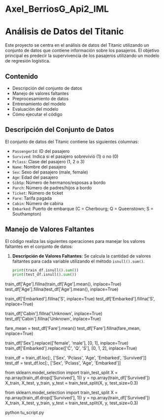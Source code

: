# Axel_BerriosG_Api2_IML

# Análisis de Datos del Titanic

Este proyecto se centra en el análisis de datos del Titanic utilizando un conjunto de datos que contiene información sobre los pasajeros. El objetivo principal es predecir la supervivencia de los pasajeros utilizando un modelo de regresión logística.

## Contenido

- Descripción del conjunto de datos
- Manejo de valores faltantes
- Preprocesamiento de datos
- Entrenamiento del modelo
- Evaluación del modelo
- Cómo ejecutar el código

## Descripción del Conjunto de Datos

El conjunto de datos del Titanic contiene las siguientes columnas:

- `PassengerId`: ID del pasajero
- `Survived`: Indica si el pasajero sobrevivió (1) o no (0)
- `Pclass`: Clase del pasajero (1, 2 o 3)
- `Name`: Nombre del pasajero
- `Sex`: Sexo del pasajero (male, female)
- `Age`: Edad del pasajero
- `SibSp`: Número de hermanos/esposas a bordo
- `Parch`: Número de padres/hijos a bordo
- `Ticket`: Número de ticket
- `Fare`: Tarifa pagada
- `Cabin`: Número de cabina
- `Embarked`: Puerto de embarque (C = Cherbourg; Q = Queenstown; S = Southampton)

## Manejo de Valores Faltantes

El código realiza las siguientes operaciones para manejar los valores faltantes en el conjunto de datos:

1. **Descripción de Valores Faltantes**:
   Se calcula la cantidad de valores faltantes para cada variable utilizando el método `isnull().sum()`.

   ```python
   print(train_df.isnull().sum())
   print(test_df.isnull().sum())

train_df['Age'].fillna(train_df['Age'].mean(), inplace=True)
test_df['Age'].fillna(test_df['Age'].mean(), inplace=True)

train_df['Embarked'].fillna('S', inplace=True)
test_df['Embarked'].fillna('S', inplace=True)

train_df['Cabin'].fillna('Unknown', inplace=True)
test_df['Cabin'].fillna('Unknown', inplace=True)

fare_mean = test_df['Fare'].mean()
test_df['Fare'].fillna(fare_mean, inplace=True)

train_df['Sex'].replace(['female', 'male'], [0, 1], inplace=True)
train_df['Embarked'].replace(['C', 'Q', 'S'], [0, 1, 2], inplace=True)

train_df = train_df.loc[:, ['Sex', 'Pclass', 'Age', 'Embarked', 'Survived']]
test_df = test_df.loc[:, ['Sex', 'Pclass', 'Age', 'Embarked']]


from sklearn.model_selection import train_test_split
X = np.array(train_df.drop(['Survived'], 1))
y = np.array(train_df['Survived'])
X_train, X_test, y_train, y_test = train_test_split(X, y, test_size=0.3)

from sklearn.model_selection import train_test_split
X = np.array(train_df.drop(['Survived'], 1))
y = np.array(train_df['Survived'])
X_train, X_test, y_train, y_test = train_test_split(X, y, test_size=0.3)

python tu_script.py
